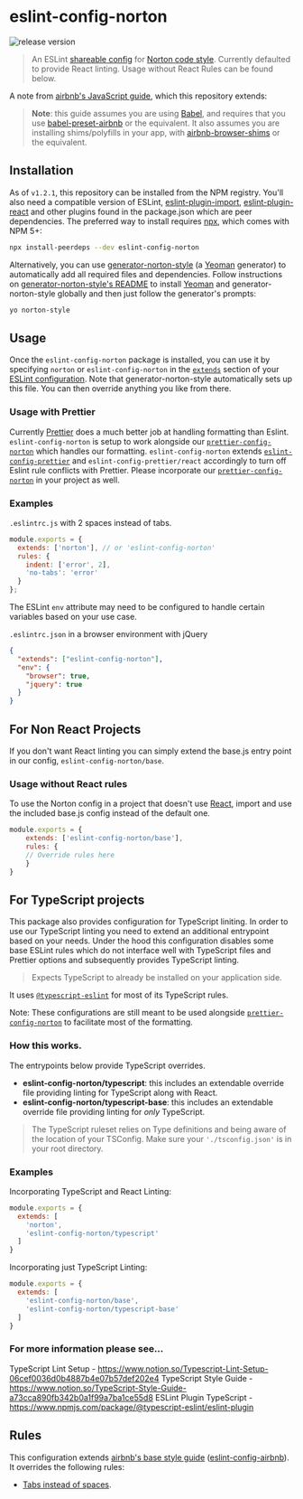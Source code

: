 # eslint-config-norton
![release version](https://img.shields.io/github/v/release/wwnorton/style "Release Version")

> An ESLint [shareable config](http://eslint.org/docs/developer-guide/shareable-configs.html) for [Norton code style](https://github.com/wwnorton/style).
> Currently defaulted to provide React linting. Usage without React Rules can be found below.

A note from [airbnb's JavaScript guide](https://github.com/airbnb/javascript), which this repository extends:

> **Note**: this guide assumes you are using [Babel](https://babeljs.io), and requires that you use [babel-preset-airbnb](https://npmjs.com/babel-preset-airbnb) or the equivalent. It also assumes you are installing shims/polyfills in your app, with [airbnb-browser-shims](https://npmjs.com/airbnb-browser-shims) or the equivalent.

## Installation

As of `v1.2.1`, this repository can be installed from the NPM registry. You'll also need a compatible version of ESLint, [eslint-plugin-import](https://github.com/benmosher/eslint-plugin-import), [eslint-plugin-react](https://github.com/yannickcr/eslint-plugin-react) and other plugins found in the package.json which are peer dependencies. The preferred way to install requires [npx](https://github.com/zkat/npx), which comes with NPM 5+:

```sh
npx install-peerdeps --dev eslint-config-norton
```

Alternatively, you can use [generator-norton-style](https://gitlab.com/wwnorton/style/generator-norton-style) (a [Yeoman](http://yeoman.io/) generator) to automatically add all required files and dependencies. Follow instructions on [generator-norton-style's README](https://gitlab.com/wwnorton/style/generator-norton-style/blob/master/README.md) to install [Yeoman](http://yeoman.io/) and generator-norton-style globally and then just follow the generator's prompts:

```sh
yo norton-style
```

## Usage

Once the `eslint-config-norton` package is installed, you can use it by specifying `norton` or `eslint-config-norton` in the [`extends`](http://eslint.org/docs/user-guide/configuring#extending-configuration-files) section of your [ESLint configuration](http://eslint.org/docs/user-guide/configuring). Note that generator-norton-style automatically sets up this file. You can then override anything you like from there.

### Usage with Prettier

Currently [Prettier](https://prettier.io/) does a much better job at handling formatting than Eslint. `eslint-config-norton` is setup to work alongside our [`prettier-config-norton`](https://github.com/wwnorton/style/tree/master/packages/prettier-config-norton) which handles our formatting. `eslint-config-norton` extends [`eslint-config-prettier`](https://github.com/prettier/eslint-config-prettier) and `eslint-config-prettier/react` accordingly to turn off Eslint rule conflicts with Prettier. Please incorporate our [`prettier-config-norton`](https://github.com/wwnorton/style/tree/master/packages/prettier-config-norton) in your project as well.

### Examples

`.eslintrc.js` with 2 spaces instead of tabs.

```js
module.exports = {
  extends: ['norton'], // or 'eslint-config-norton'
  rules: {
    indent: ['error', 2],
    'no-tabs': 'error'
  }
};
```

The ESLint `env` attribute may need to be configured to handle certain variables based on your use case.

`.eslintrc.json` in a browser environment with jQuery

```json
{
  "extends": ["eslint-config-norton"],
  "env": {
    "browser": true,
    "jquery": true
  }
}
```

## For Non React Projects

If you don't want React linting you can simply extend the base.js entry point in our config, `eslint-config-norton/base`.

### Usage without React rules

To use the Norton config in a project that doesn't use [React](https://reactjs.org/), import and use the included base.js config instead of the default one.

```js
module.exports = {
	extends: ['eslint-config-norton/base'],
	rules: {
    // Override rules here
	}
}
```

## For TypeScript projects

This package also provides configuration for TypeScript liniting. In order to use our TypeScript linting you need to extend an additional entrypoint based on your needs. Under the hood this configuration disables some base ESLint rules which do not interface well with TypeScript files and Prettier options and subsequently provides TypeScript linting.

> Expects TypeScript to already be installed on your application side. 

It uses [`@typescript-eslint`](https://github.com/typescript-eslint/typescript-eslint/tree/master/packages/eslint-plugin) for most of its TypeScript rules.

Note: These configurations are still meant to be used alongside [`prettier-config-norton`](https://github.com/wwnorton/style/tree/master/packages/prettier-config-norton) to facilitate most of the formatting.

### How this works.

The entrypoints below provide TypeScript overrides. 

- **eslint-config-norton/typescript**: this includes an extendable override file providing linting for TypeScript along with React.
- **eslint-config-norton/typescript-base**: this includes an extendable override file providing linting for *only* TypeScript.

> The TypeScript ruleset relies on Type definitions and being aware of the location of your TSConfig. Make sure your `'./tsconfig.json'` is in your root directory.

### Examples

Incorporating TypeScript and React Linting:

```js
module.exports = {
  extemds: [
    'norton',
    'eslint-config-norton/typescript'
  ]
}
```

Incorporating just TypeScript Linting:

```js
module.exports = {
  extemds: [
    'eslint-config-norton/base',
    'eslint-config-norton/typescript-base'
  ]
}
```

### **For more information please see...**

TypeScript Lint Setup - https://www.notion.so/Typescript-Lint-Setup-06cef0036d0b4887b4e07b57def202e4
TypeScript Style Guide - https://www.notion.so/TypeScript-Style-Guide-a73cca890fb342b0a1f99a7ba1ce55d8
ESLint Plugin TypeScript - https://www.npmjs.com/package/@typescript-eslint/eslint-plugin


## Rules

This configuration extends [airbnb's base style guide](https://github.com/airbnb/javascript) ([eslint-config-airbnb](https://github.com/airbnb/javascript/tree/master/packages/eslint-config-airbnb)). It overrides the following rules:
- [Tabs instead of spaces](https://gitlab.com/wwnorton/style/guide/issues/1).
